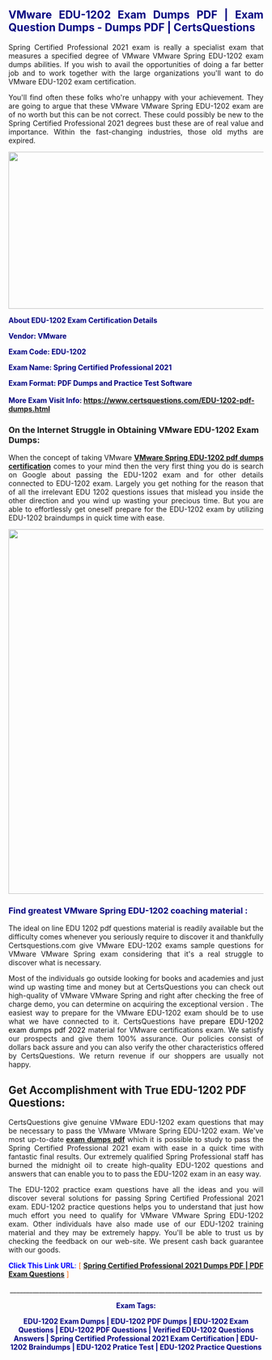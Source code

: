 <h2 style="text-align: justify;"><span style="color: #000080;">VMware EDU-1202 Exam Dumps PDF | Exam Question Dumps - Dumps PDF | CertsQuestions</span></h2>
<p style="text-align: justify;">Spring Certified Professional 2021 exam is really a specialist exam that measures a specified degree of VMware VMware Spring EDU-1202 exam dumps abilities. If you wish to avail the opportunities of doing a far better job and to work together with the large organizations you'll want to do VMware EDU-1202 exam certification.</p>
<p style="text-align: justify;">You'll find often these folks who're unhappy with your achievement. They are going to argue that these VMware VMware Spring EDU-1202 exam are of no worth but this can be not correct. These could possibly be new to the Spring Certified Professional 2021 degrees bust these are of real value and importance. Within the fast-changing industries, those old myths are expired.</p>
<p><img style="display: block; margin-left: auto; margin-right: auto;" src="https://i.imgur.com/eaP4ae9.png" width="840" height="310" /></p>
<p><span style="color: #000080;"><strong>About EDU-1202 Exam Certification Details</strong></span></p>
<p><span style="color: #000080;"><strong>Vendor: VMware<br /></strong></span></p>
<p><span style="color: #000080;"><strong>Exam Code: EDU-1202</strong></span></p>
<p><span style="color: #000080;"><strong>Exam Name: Spring Certified Professional 2021</strong></span></p>
<p><span style="color: #000080;"><strong>Exam Format: PDF Dumps and Practice Test Software<br /><br />More Exam Visit Info: <span style="color: #ff6600;"><a href="https://www.certsquestions.com/EDU-1202-pdf-dumps.html">https://www.certsquestions.com/EDU-1202-pdf-dumps.html</a></span></strong></span></p>
<h3>On the Internet Struggle in Obtaining VMware EDU-1202 Exam Dumps:</h3>
<p style="text-align: justify;">When the concept of taking VMware <a href="https://www.certsquestions.com/EDU-1202-pdf-dumps.html"><strong>VMware Spring EDU-1202 pdf dumps certification</strong></a> comes to your mind then the very first thing you do is search on Google about passing the EDU-1202 exam and for other details connected to EDU-1202 exam. Largely you get nothing for the reason that of all the irrelevant EDU 1202 questions issues that mislead you inside the other direction and you wind up wasting your precious time. But you are able to effortlessly get oneself prepare for the EDU-1202 exam by utilizing EDU-1202 braindumps in quick time with ease.</p>
<p><a href="https://www.certsquestions.com/EDU-1202-pdf-dumps.html"><img style="display: block; margin-left: auto; margin-right: auto;" src="https://i.imgur.com/pxhoKQ2.png" width="720" /></a></p>
<h3><span style="color: #000080;">Find greatest VMware Spring EDU-1202 coaching material :</span></h3>
<p style="text-align: justify;">The ideal on line EDU 1202 pdf questions material is readily available but the difficulty comes whenever you seriously require to discover it and thankfully Certsquestions.com give VMware EDU-1202 exams sample questions for VMware VMware Spring exam considering that it's a real struggle to discover what is necessary.</p>
<p style="text-align: justify;">Most of the individuals go outside looking for books and academies and just wind up wasting time and money but at CertsQuestions you can check out high-quality of VMware VMware Spring and right after checking the free of charge demo, you can determine on acquiring the exceptional version . The easiest way to prepare for the VMware EDU-1202 exam should be to use what we have connected to it. CertsQuestions have <span style="color: #000000;">prepare EDU-1202 exam dumps pdf 2022</span> material for VMware certifications exam. We satisfy our prospects and give them 100% assurance. Our policies consist of dollars back assure and you can also verify the other characteristics offered by CertsQuestions. We return revenue if our shoppers are usually not happy.</p>
<h2>Get Accomplishment with True EDU-1202 PDF Questions:</h2>
<p style="text-align: justify;">CertsQuestions give genuine VMware EDU-1202 exam questions that may be necessary to pass the VMware VMware Spring EDU-1202 exam. We've most up-to-date<strong>&nbsp;<a href="https://www.certsquestions.com/">exam dumps pdf</a></strong>&nbsp;which it is possible to study to pass the Spring Certified Professional 2021 exam with ease in a quick time with fantastic final results. Our extremely qualified Spring Professional staff has burned the midnight oil to create high-quality EDU-1202 questions and answers that can enable you to to pass the EDU-1202 exam in an easy way.</p>
<p style="text-align: justify;">The EDU-1202 practice exam questions have all the ideas and you will discover several solutions for passing Spring Certified Professional 2021 exam. EDU-1202 practice questions helps you to understand that just how much effort you need to qualify for VMware VMware Spring EDU-1202 exam. Other individuals have also made use of our EDU-1202 training material and they may be extremely happy. You'll be able to trust us by checking the feedback on our web-site. We present cash back guarantee with our goods.</p>
<p style="text-align: justify;"><span style="color: #0000ff;"><strong>Click This Link URL</strong>:</span> <span style="color: #ff6600;">[ <strong><a href="https://www.certsquestions.com/spring-professional-certification.html">Spring Certified Professional 2021 Dumps PDF | PDF Exam Questions</a></strong> ]</span></p>
<p style="text-align: center;">______________________________________________________________________________</p>
<p style="text-align: center;"><span style="color: #000080;"><strong>Exam Tags:</strong></span></p>
<p style="text-align: center;"><span style="color: #000080;"><strong>EDU-1202 Exam Dumps | EDU-1202 PDF Dumps | EDU-1202 Exam Questions | EDU-1202 PDF Questions | Verified EDU-1202 Questions Answers | Spring Certified Professional 2021 Exam Certification | EDU-1202 Braindumps | EDU-1202 Pratice Test | EDU-1202 Practice Questions</strong></span></p>
